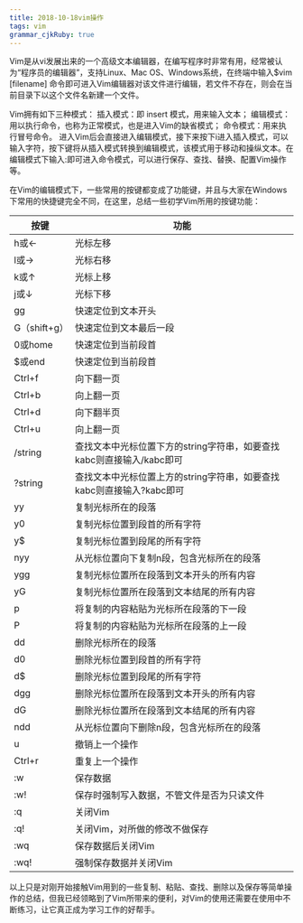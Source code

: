 ```yaml
---
title: 2018-10-18vim操作
tags: vim
grammar_cjkRuby: true
---
```

Vim是从vi发展出来的一个高级文本编辑器，在编写程序时非常有用，经常被认为“程序员的编辑器”，支持Linux、Mac OS、Windows系统，在终端中输入$vim [filename] 命令即可进入Vim编辑器对该文件进行编辑，若文件不存在，则会在当前目录下以这个文件名新建一个文件。

Vim拥有如下三种模式：
插入模式：即 insert 模式，用来输入文本；
编辑模式：用以执行命令，也称为正常模式，也是进入Vim的缺省模式；
命令模式：用来执行冒号命令。
进入Vim后会直接进入编辑模式，接下来按下i进入插入模式，可以输入字符，按下<Esc>键将从插入模式转换到编辑模式，该模式用于移动和操纵文本。在编辑模式下输入:即可进入命令模式，可以进行保存、查找、替换、配置Vim操作等。

在Vim的编辑模式下，一些常用的按键都变成了功能键，并且与大家在Windows下常用的快捷键完全不同，在这里，总结一些初学Vim所用的按键功能：

|按键|	功能|
|----|----|
|h或←	|光标左移|
|l或→	|光标右移|
|k或↑	|光标上移|
|j或↓	|光标下移|
|gg|	快速定位到文本开头|
|G（shift+g）|	快速定位到文本最后一段|
|0或home	|快速定位到当前段首|
|$或end	|快速定位到当前段首|
|Ctrl+f|	向下翻一页|
|Ctrl+b	|向上翻一页|
|Ctrl+d	|向下翻半页|
|Ctrl+u|	向上翻一页|
|/string	|查找文本中光标位置下方的string字符串，如要查找kabc则直接输入/kabc即可|
|?string	|查找文本中光标位置上方的string字符串，如要查找kabc则直接输入?kabc即可|
|yy	|复制光标所在的段落|
|y0|	复制光标位置到段首的所有字符|
|y$	|复制光标位置到段尾的所有字符|
|nyy|	从光标位置向下复制n段，包含光标所在的段落|
|ygg	|复制光标位置所在段落到文本开头的所有内容|
|yG|	复制光标位置所在段落到文本结尾的所有内容|
|p|	将复制的内容粘贴为光标所在段落的下一段|
|P|	将复制的内容粘贴为光标所在段落的上一段|
|dd	|删除光标所在的段落|
|d0|	删除光标位置到段首的所有字符|
|d$|	删除光标位置到段尾的所有字符|
|dgg	|删除光标位置所在段落到文本开头的所有内容|
|dG|	删除光标位置所在段落到文本结尾的所有内容|
|ndd|	从光标位置向下删除n段，包含光标所在的段落|
|u	|撤销上一个操作|
|Ctrl+r	|重复上一个操作|
|:w	|保存数据|
|:w!	|保存时强制写入数据，不管文件是否为只读文件|
|:q	|关闭Vim|
|:q!	|关闭Vim，对所做的修改不做保存|
|:wq	|保存数据后关闭Vim|
|:wq!|	强制保存数据并关闭Vim|
以上只是对刚开始接触Vim用到的一些复制、粘贴、查找、删除以及保存等简单操作的总结，但我已经领略到了Vim所带来的便利，对Vim的使用还需要在使用中不断练习，让它真正成为学习工作的好帮手。
